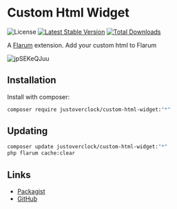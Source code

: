 # Custom Html Widget

![License](https://img.shields.io/badge/license-MIT-blue.svg) [![Latest Stable Version](https://img.shields.io/packagist/v/justoverclock/custom-html-widget.svg)](https://packagist.org/packages/justoverclock/custom-html-widget) [![Total Downloads](https://img.shields.io/packagist/dt/justoverclock/custom-html-widget.svg)](https://packagist.org/packages/justoverclock/custom-html-widget)

A [Flarum](http://flarum.org) extension. Add your custom html to Flarum

![jpSEKeQJuu](https://user-images.githubusercontent.com/79002016/128605479-d7e4ae0e-a8c3-44cd-8586-cf684aedb900.gif)


## Installation

Install with composer:

```sh
composer require justoverclock/custom-html-widget:"*"
```

## Updating

```sh
composer update justoverclock/custom-html-widget:"*"
php flarum cache:clear
```

## Links

- [Packagist](https://packagist.org/packages/justoverclock/custom-html-widget)
- [GitHub](https://github.com/justoverclockl/custom-html-widget)


